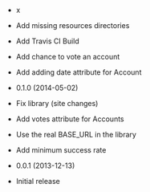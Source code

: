 * x

 * Add missing resources directories
 * Add Travis CI Build
 * Add chance to vote an account
 * Add adding date attribute for Account


* 0.1.0 (2014-05-02)

 * Fix library (site changes)
 * Add votes attribute for Accounts
 * Use the real BASE_URL in the library
 * Add minimum success rate


* 0.0.1 (2013-12-13)

 * Initial release
